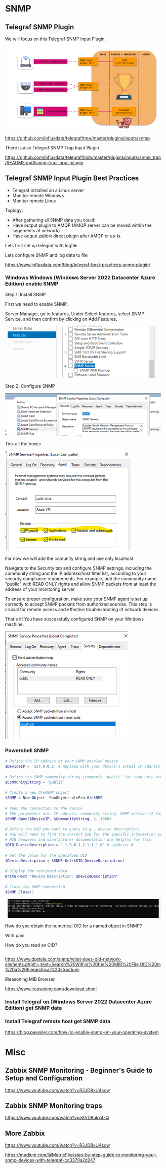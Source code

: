 # SNMP


## Telegraf SNMP Plugin


We will focus on this Telegraf SNMP Input Plugin.

![SNMP input Plugin](https://github.com/spawnmarvel/linux-and-azure/blob/main/azure-extra-linux-vm/telegraf/images/toplogy.png)

https://github.com/influxdata/telegraf/tree/master/plugins/inputs/snmp

There is also Telegraf SNMP Trap Input Plugin

https://github.com/influxdata/telegraf/blob/master/plugins/inputs/snmp_trap/README.md#snmp-trap-input-plugin

## Telegraf SNMP Input Plugin Best Practices

* Telegraf installed on a Linux server
* Monitor remote Windows
* Monitor remote Linux

Toplogy:

* After gathering all SNMP data you could:
* Have output plugin to AMQP (AMQP server can be moved within the segements of network)
* Have output zabbix direct plugin after AMQP or as-is.

Lets first set up telegraf with logfile

Lets configure SNMP and log data to file

https://www.influxdata.com/blog/telegraf-best-practices-snmp-plugin/

### Windows Windows (Windows Server 2022 Datacenter Azure Edition) enable SNMP

Step 1: Install SNMP

First we need to enable SNMP.

Server Manager, go to features, Under Select features, select SNMP Service, and then confirm by clicking on Add Features.

![snmp_win](https://github.com/spawnmarvel/linux-and-azure/blob/main/azure-extra-linux-vm/telegraf/images/snmp_win.png)

Step 2: Configure SNMP

![snmp_service](https://github.com/spawnmarvel/linux-and-azure/blob/main/azure-extra-linux-vm/telegraf/images/snmp_service.png)

Tick all the boxes

![enable](https://github.com/spawnmarvel/linux-and-azure/blob/main/azure-extra-linux-vm/telegraf/images/enable.png)

For now we will add the comunity string and use only localhost

Navigate to the Security tab and configure SNMP settings, including the community string and the IP address/host filter list, according to your security compliance requirements. For example, add the community name "public" with READ ONLY rights and allow SNMP packets from at least the address of your monitoring server.

To ensure proper configuration, make sure your SNMP agent is set up correctly to accept SNMP packets from authorized sources. This step is crucial for remote access and effective troubleshooting of network devices.

That's it! You have successfully configured SNMP on your Windows machine.

![config](https://github.com/spawnmarvel/linux-and-azure/blob/main/azure-extra-linux-vm/telegraf/images/config2.png)


### Powershell SNMP


```ps1
# Define the IP address of your SNMP-enabled device
$DeviceIP = '127.0.0.1' # Replace with your device's actual IP address

# Define the SNMP community string (commonly 'public' for read-only access)
$CommunityString = 'public'

# Create a new OleSNMP object
$SNMP = New-Object -ComObject olePrn.OleSNMP

# Open the connection to the device
# The parameters are: IP address, community string, SNMP version (2 for v2c), timeout in milliseconds
$SNMP.Open($DeviceIP, $CommunityString, 2, 1000)

# Define the OID you want to query (e.g., device description)
# You will need to find the correct OID for the specific information you want to retrieve.
# MIB browsers and manufacturer documentation are helpful for this.
$OID_DeviceDescription = ".1.3.6.1.2.1.1.1.0" # sysDescr.0

# Get the value for the specified OID
$DeviceDescription = $SNMP.Get($OID_DeviceDescription)

# Display the retrieved data
Write-Host "Device Description: $DeviceDescription"

# Close the SNMP connection
$SNMP.Close()

```


![powershell test](https://github.com/spawnmarvel/linux-and-azure/blob/main/azure-extra-linux-vm/telegraf/images/powershell_test.png)

How do you obtain the numerical OID for a named object in SNMP?

With pain:

How do you read an OID?

```log

```

https://www.dpstele.com/snmp/what-does-oid-network-elements.php#:~:text=Search%20Within%20the%20MIB%20File,OID%20in%20a%20hierarchical%20structure.


iReasoning MIB Browser

https://www.ireasoning.com/download.shtml






### Install Telegraf on (Windows Server 2022 Datacenter Azure Edition) get SNMP data

### Install Telegraf remote host get SNMP data

https://blog.paessler.com/how-to-enable-snmp-on-your-operating-system


# Misc

## Zabbix SNMP Monitoring - Beginner's Guide to Setup and Configuration

https://www.youtube.com/watch?v=R3JDBxU4sow

## Zabbix SNMP Monitoring traps

https://www.youtube.com/watch?v=eXVD8ukx4-Q

## More Zabbix

https://www.youtube.com/watch?v=R3JDBxU4sow

https://medium.com/@MetricFire/step-by-step-guide-to-monitoring-your-snmp-devices-with-telegraf-cc3370a2d247


